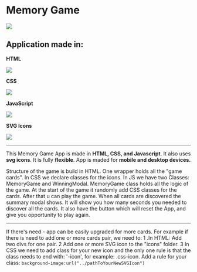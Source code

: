 # Memory Game

![](https://cdn2.iconfinder.com/data/icons/artificial-intelligence-6/64/ArtificialIntelligence1-256.png)

## Application made in:

**HTML**

![](https://cdn4.iconfinder.com/data/icons/social-media-logos-6/512/96-html5-48.png)

**CSS**

![](https://cdn3.iconfinder.com/data/icons/social-media-logos-flat-colorful-1/2048/5351_-_CSS3-64.png)

**JavaScript**

![](https://cdn2.iconfinder.com/data/icons/designer-skills/128/code-programming-javascript-software-develop-command-language-64.png)

**SVG Icons**

![](https://cdn3.iconfinder.com/data/icons/cad-database-presentation-spreadsheet-vector-fil-2/512/28-48.png)

------------
This Memory Game App is made in **HTML, CSS, and Javascript**. It also uses **svg icons**. It is fully **flexible**. App is maded for **mobile and desktop devices.**

Structure of the game is build in HTML. One wrapper holds all the "game cards". In CSS we declare classes for the icons. In JS we have two Classes: MemoryGame and WinningModal. MemoryGame class holds all the logic of the game. At the start of the game it randomly add CSS classes for the cards. After that u can play the game. When all cards are discovered the summary modal shows. It will show you how many seconds you needed to discover all the cards. It also have the button which will reset the App, and give you opportunity to play again.

------------

If there's need - app can be easily upgraded for more cards. For example if there is need to add one or more cards pair, we need to:
1 .In HTML: Add two divs for one pair.
2  Add one or more SVG icon to the "icons" folder.
3  In CSS we need to add class for your new icon and the only one rule is that the class needs to end with: '-icon', for example: .css-icon. Add a rule for your class: `background-image:url("../pathToYourNewSVGIcon")`
